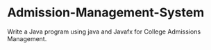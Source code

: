 # Admission-Management-System
Write a Java program using java and Javafx for College Admissions Management.  

